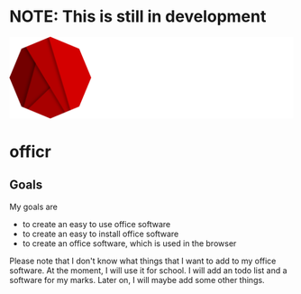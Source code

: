 # NOTE: This is still in development
![Logo](assets/logo_with_text_light.svg)

# officr

## Goals

My goals are

-   to create an easy to use office software
-   to create an easy to install office software
-   to create an office software, which is used in the browser

Please note that I don't know what things that I want to add to my office software. At the moment, I will use it for school. I will add an todo list and a software for my marks.
Later on, I will maybe add some other things.
